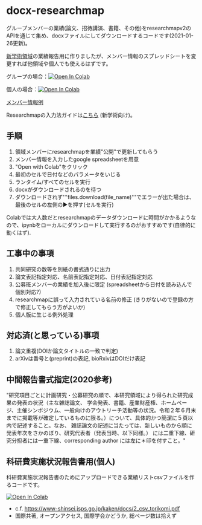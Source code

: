 # docx-researchmap
グループメンバーの業績(論文、招待講演、書籍、その他)をresearchmapv2のAPIを通じて集め、docxファイルにしてダウンロードするコードです(2021-01-26更新)。

[新学術領域](https://infophys-bio.jp/)の業績報告用に作りましたが、メンバー情報のスプレッドシートを変更すれば他領域や個人でも使えるはずです。

グループの場合：[![Open In Colab](https://colab.research.google.com/assets/colab-badge.svg)](https://colab.research.google.com/github/dbkk/docx-researchmap/blob/testing/researchmapv2_to_docx.ipynb)

個人の場合：[![Open In Colab](https://colab.research.google.com/assets/colab-badge.svg)](https://colab.research.google.com/github/dbkk/docx-researchmap/blob/testing/researchmapv2_to_docx_single.ipynb)

[メンバー情報例](https://docs.google.com/spreadsheets/d/1wce1XHSFGSBttupnSIqe_5abtijBb_hBYM2bfaV9Jn4/edit)

Researchmapの入力法ガイドは[こちら](https://sites.google.com/view/researchmap2/) (新学術向け)。

## 手順

1. 領域メンバーにresearchmapを業績"公開"で更新してもらう
2. メンバー情報を入力したgoogle spreadsheetを用意
3. "Open with Colab"をクリック
4. 最初のセルで日付などのパラメータをいじる
5. ランタイム/すべてのセルを実行
6. docxがダウンロードされるのを待つ
7. ダウンロードされず'''files.download(file_name)'''でエラーが出た場合は、最後のセルの左側の▶を押す(セルを実行)

Colabでは大人数だとresearchmapのデータダウンロードに時間がかかるようなので、ipynbをローカルにダウンロードして実行するのがおすすめです(自律的に動くはず).

## 工事中の事項

1. 共同研究の数等を別紙の書式通りに出力
2. 論文表記指定対応、名前表記指定対応、日付表記指定対応
3. 公募班メンバーの業績を加入後に限定 (spreadsheetから日付を読み込んで個別対応?)
4. researchmapに誤って入力されている名前の修正 (きりがないので登録の方で修正してもらう方がよいか)
5. 個人版に生じる例外処理

## 対応済(と思っている)事項

1. 論文重複(DOIか論文タイトルの一致で判定)
2. arXivは番号と(preprint)の表記, bioRxivはDOIだけ表記

## 中間報告書式指定(2020参考)

"研究項目ごとに計画研究・公募研究の順で、本研究領域により得られた研究成果の発表の状況（主な雑誌論文、 学会発表、書籍、産業財産権、ホームページ、主催シンポジウム、一般向けのアウトリーチ活動等の状況。令和２年６月末までに掲載等が確定しているものに限る。）について、具体的かつ簡潔に５頁以内で記述すること。なお、 雑誌論文の記述に当たっては、新しいものから順に発表年次をさかのぼり、研究代表者（発表当時、以下同様。） には二重下線、研究分担者には一重下線、corresponding author には左に＊印を付すこと。"


## 科研費実施状況報告書用(個人)

科研費実施状況報告書のためにアップロードできる業績リストcsvファイルを作るコードです。

[![Open In Colab](https://colab.research.google.com/assets/colab-badge.svg)](https://colab.research.google.com/github/dbkk/docx-researchmap/blob/testing/researchmapv2_to_csv.ipynb)

* c.f. https://www-shinsei.jsps.go.jp/kaken/docs/2_csv_torikomi.pdf
* 国際共著, オープンアクセス, 国際学会かどうか, 総ページ数は拾えず